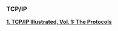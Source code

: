 ### **TCP/IP**  

[**1. TCP/IP Illustrated, Vol. 1: The Protocols** ](https://www.amazon.com/TCP-Illustrated-Vol-Addison-Wesley-Professional/dp/0201633469) 
